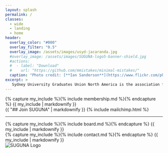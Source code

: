 ```yaml
---
layout: splash
permalink: /
classes: 
  - wide
  - landing
  - home
header:
  overlay_color: "#000"
  overlay_filter: "0.5"
  overlay_image: /assets/images/usyd-jacaranda.jpg
  #overlay_image: /assets/images/SUGUNA-logo5-banner-shield.jpg
  #actions:
  #  - label: "Download"
  #    url: "https://github.com/mmistakes/minimal-mistakes/"
  caption: "Photo credit: [**Ian Sanderson**](https://www.flickr.com/photos/iansand/2705636883/)"
excerpt: >
   Sydney University Graduates Union North America is the association for alumni, students, associates and friends of the University of Sydney in North America.<br /> <small>We work with alumni and the extended North American USyd community and to support the University and each other.</small>
---
```


<!-- {% include feature_row id="intro" type="center" %}  -->

<div class="two-column-layout">
  <div class="column">
   {% capture my_include %}{% include membership.md %}{% endcapture %}
   {{ my_include | markdownify }}
    </div>
  <div class="column">
    {{ "## Join SUGUNA" | markdownify }}
    {% include mailchimp.html %}
  </div>
</div>

---
<!-- About section -->

<div class="two-column-layout">
  <div class="column">
   {% capture my_include %}{% include board.md %}{% endcapture %}
   {{ my_include | markdownify }}
    </div>
  <div class="column">
   {% capture my_include %}{% include contact.md %}{% endcapture %}
   {{ my_include | markdownify }}
  </div>
</div>

<!-- Logo and Banner -->
<div class="logo-container">
  <img src="{{ site.baseurl }}/assets/images/SUGUNA-logo5-banner-shield.png" alt="SUGUNA Logo">
</div>
